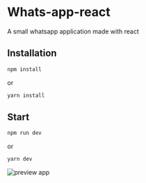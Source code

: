 # Whats-app-react

A small whatsapp application made with react

## Installation

```bash
npm install
```
or
```bash
yarn install
```

## Start

```bash
npm run dev
```
or
```bash
yarn dev
```

![preview app]([http://url/to/img.png](https://github.com/ooubree/whats-app-react/blob/main/src/assets/whats-app-react.png))
